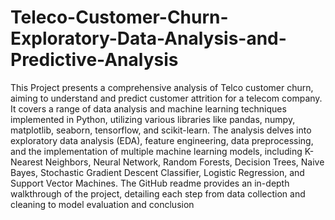 # Teleco-Customer-Churn-Exploratory-Data-Analysis-and-Predictive-Analysis

This Project presents a comprehensive analysis of Telco customer churn, aiming to understand and predict customer attrition for a telecom company. It covers a range of data analysis and machine learning techniques implemented in Python, utilizing various libraries like pandas, numpy, matplotlib, seaborn, tensorflow, and scikit-learn. The analysis delves into exploratory data analysis (EDA), feature engineering, data preprocessing, and the implementation of multiple machine learning models, including K-Nearest Neighbors, Neural Network, Random Forests, Decision Trees, Naive Bayes, Stochastic Gradient Descent Classifier, Logistic Regression, and Support Vector Machines. The GitHub readme provides an in-depth walkthrough of the project, detailing each step from data collection and cleaning to model evaluation and conclusion
